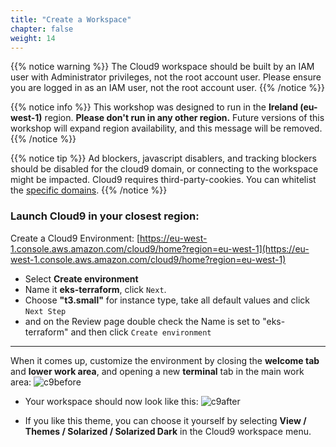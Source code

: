 ```yaml
---
title: "Create a Workspace"
chapter: false
weight: 14
---
```



{{% notice warning %}}
The Cloud9 workspace should be built by an IAM user with Administrator privileges,
not the root account user. Please ensure you are logged in as an IAM user, not the root
account user.
{{% /notice %}}


{{% notice info %}}
This workshop was designed to run in the **Ireland (eu-west-1)** region. **Please don't
run in any other region.** Future versions of this workshop will expand region availability,
and this message will be removed.
{{% /notice %}}


{{% notice tip %}}
Ad blockers, javascript disablers, and tracking blockers should be disabled for
the cloud9 domain, or connecting to the workspace might be impacted.
Cloud9 requires third-party-cookies. You can whitelist the [specific domains]( https://docs.aws.amazon.com/cloud9/latest/user-guide/troubleshooting.html#troubleshooting-env-loading).
{{% /notice %}}

### Launch Cloud9 in your closest region:

Create a Cloud9 Environment: [https://eu-west-1.console.aws.amazon.com/cloud9/home?region=eu-west-1](https://eu-west-1.console.aws.amazon.com/cloud9/home?region=eu-west-1)

<!---
{{< tabs name="Region" >}}
{{{< tab name="London" include="eu-west-2.md" />}}
{{{< tab name="Ireland" include="eu-west-1.md" />}}
{{< /tabs >}}
--->

- Select **Create environment**
- Name it **eks-terraform**, click `Next`.
- Choose **"t3.small"** for instance type, take all default values and click `Next Step`
- and on the Review page double check the Name is set to "eks-terraform" and then click `Create environment`

----

When it comes up, customize the environment by closing the **welcome tab**
and **lower work area**, and opening a new **terminal** tab in the main work area:
![c9before](/images/c9before.png)

- Your workspace should now look like this:
![c9after](/images/c9after.png)

- If you like this theme, you can choose it yourself by selecting **View / Themes / Solarized / Solarized Dark**
in the Cloud9 workspace menu.
